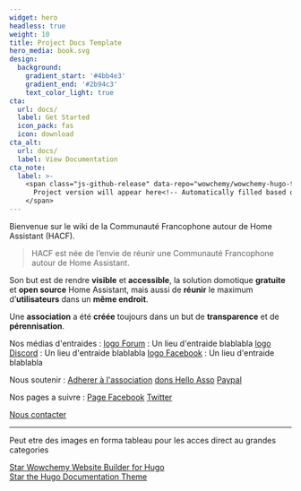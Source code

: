 ```yaml
---
widget: hero
headless: true
weight: 10
title: Project Docs Template
hero_media: book.svg
design:
  background:
    gradient_start: '#4bb4e3'
    gradient_end: '#2b94c3'
    text_color_light: true
cta:
  url: docs/
  label: Get Started
  icon_pack: fas
  icon: download
cta_alt:
  url: docs/
  label: View Documentation
cta_note:
  label: >-
    <span class="js-github-release" data-repo="wowchemy/wowchemy-hugo-themes">
      Project version will appear here<!-- Automatically filled based on data-repo value -->
    </span>
---
```


Bienvenue sur le wiki de la Communauté Francophone autour de Home Assistant (HACF).

>HACF est née de l’envie de réunir une Communauté Francophone autour de Home Assistant.

Son but est de rendre **visible** et **accessible**, la solution domotique **gratuite** et **open source** Home Assistant, mais aussi de **réunir** le maximum d’**utilisateurs** dans un **même endroit**.

Une **association** a été **créée** toujours dans un but de **transparence** et de **pérennisation**.

Nos médias d'entraides :
[logo Forum](https://forum.hacf.fr) : Un lieu d'entraide blablabla
[logo Discord](https://discord.hacf.fr) : Un lieu d'entraide blablabla
[logo Facebook](https://groupe-facebook.hacf.fr) : Un lieu d'entraide blablabla

Nous soutenir :
[Adherer à l'association](https://adhesion.hacf.fr)
[dons Hello Asso](https://dons.hacf.fr)
[Paypal](https://paypal.hacf.fr)

Nos pages a suivre :
[Page Facebook](https://page-facebook.hacf.fr)
[Twitter](https://twitter.hacf.fr)

[Nous contacter](https://contact.hacf.fr)

---

Peut etre des images en forma tableau pour les acces direct au grandes categories

<a class="github-button" href="https://github.com/wowchemy/wowchemy-hugo-themes" data-icon="octicon-star" data-size="large" data-show-count="true" aria-label="Star Wowchemy Website Builder for Hugo">Star Wowchemy Website Builder for Hugo</a><br><a class="github-button" href="https://github.com/wowchemy/hugo-documentation-theme" data-icon="octicon-star" data-size="large" data-show-count="true" aria-label="Star the Project Docs template">Star the Hugo Documentation Theme</a><script async defer src="https://buttons.github.io/buttons.js"></script>

